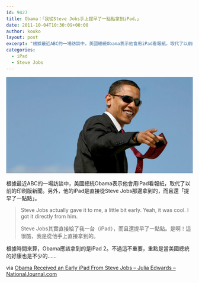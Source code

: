 ```yaml
---
id: 9427
title: Obama：「我從Steve Jobs手上提早了一點點拿到iPad。」
date: 2011-10-04T10:30:09+00:00
author: kouko
layout: post
excerpt: "根據最近ABC的一場訪談中，美國總統Obama表示他會用iPad看報紙，取代了以前的印刷版新聞。另外，他的iPad是直接從Steve Jobs那邊拿到的，而且還「提早了一點點」。"
categories:
  - iPad
  - Steve Jobs
---
```

<img title="hitchens-obama-wide.jpeg" src="/img/2011-10-04-obama-got-ipad-a-little-bit-early-from-steve-jobs/hitchens-obama-wide.jpeg" border="0" alt="Hitchens obama wide" />

根據最近ABC的一場訪談中，美國總統Obama表示他會用iPad看報紙，取代了以前的印刷版新聞。另外，他的iPad是直接從Steve Jobs那邊拿到的，而且還「提早了一點點」。

> Steve Jobs actually gave it to me, a little bit early. Yeah, it was cool. I got it directly from him.
>
> Steve Jobs其實直接給了我一台（iPad），而且還提早了一點點。是啊！這很酷，我是從他手上直接拿到的。


根據時間來算，Obama應該拿到的是iPad 2。不過這不重要，重點是當美國總統的好康也是不少的……

via [Obama Received an Early iPad From Steve Jobs &#8211; Julia Edwards &#8211; NationalJournal.com](http://www.nationaljournal.com/obama-received-an-early-ipad-from-steve-jobs-20111003)

